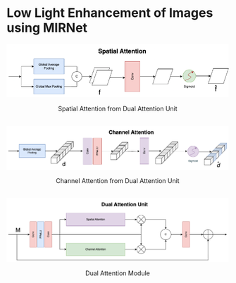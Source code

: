 # Low Light Enhancement of Images using MIRNet

<div align="center">
  <img src="Images/spatial-attention.png">
  <p>Spatial Attention from Dual Attention Unit</p>
  <br>
</div>

<div align="center">
  <img src="Images/channel-attention.png">
  <p>Channel Attention from Dual Attention Unit</p>
  <br>
</div>

<div align="center">
	<img src="Images/dual-attention.png">
	<p>Dual Attention Module</p>
	<br>
</div>
